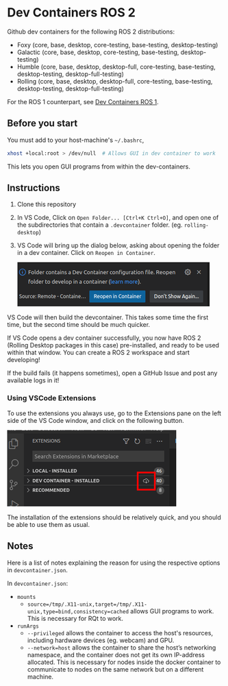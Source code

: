 # Dev Containers ROS 2

Github dev containers for the following ROS 2 distributions:
* Foxy (core, base, desktop, core-testing, base-testing, desktop-testing)
* Galactic (core, base, desktop, core-testing, base-testing, desktop-testing)
* Humble (core, base, desktop, desktop-full, core-testing, base-testing, desktop-testing, desktop-full-testing)
* Rolling (core, base, desktop, desktop-full, core-testing, base-testing, desktop-testing, desktop-full-testing)

For the ROS 1 counterpart, see [Dev Containers ROS 1](https://github.com/ijnek/dev_containers_ros1).

## Before you start

You must add to your host-machine's ``~/.bashrc``,

```sh
xhost +local:root > /dev/null  # Allows GUI in dev container to work
```

This lets you open GUI programs from within the dev-containers.

## Instructions

1. Clone this repository
1. In VS Code, Click on ``Open Folder... [Ctrl+K Ctrl+O]``, and open one of the subdirectories that contain a ``.devcontainer`` folder. (eg. ``rolling-desktop``)
1. VS Code will bring up the dialog below, asking about opening the folder in a dev container. Click on ``Reopen in Container``.

    ![](readme_images/Reopen%20In%20Container.png)

VS Code will then build the devcontainer. This takes some time the first time, but the second time should be much quicker.

If VS Code opens a dev container successfully, you now have ROS 2 (Rolling Desktop packages in this case) pre-installed, and ready to be used within that window. You can create a ROS 2 workspace and start developing!

If the build fails (it happens sometimes), open a GitHub Issue and post any available logs in it!

### Using VSCode Extensions

To use the extensions you always use, go to the Extensions pane on the left side of the VS Code
window, and click on the following button.

![](readme_images/Install%20Plugins.png)

The installation of the extensions should be relatively quick, and you should be able to use them
as usual.

## Notes

Here is a list of notes explaining the reason for using the respective options in ``devcontainer.json``.

In ``devcontainer.json``:

* ``mounts``
  * ``source=/tmp/.X11-unix,target=/tmp/.X11-unix,type=bind,consistency=cached`` allows GUI programs to work. This is necessary for
  RQt to work.
* ``runArgs``
  * ``--privileged`` allows the container to access the host's resources, including hardware devices (eg. webcam) and GPU.
  * ``--network=host`` allows the container to share the host’s networking namespace, and the container does not get its own IP-address allocated.
  This is necessary for nodes inside the docker container to communicate to
  nodes on the same network but on a different machine.
